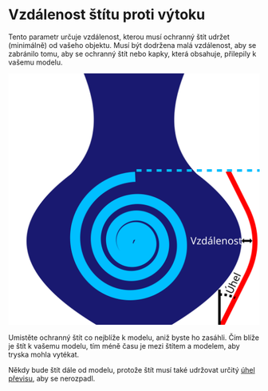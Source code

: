 Vzdálenost štítu proti výtoku
====
Tento parametr určuje vzdálenost, kterou musí ochranný štít udržet (minimálně) od vašeho objektu. Musí být dodržena malá vzdálenost, aby se zabránilo tomu, aby se ochranný štít nebo kapky, která obsahuje, přilepily k vašemu modelu.

![Mezi štítem a modelem je udržována vodorovná vzdálenost](../images/ooze_shield_cs.svg)

Umistěte ochranný štít co nejblíže k modelu, aniž byste ho zasáhli. Čím blíže je štít k vašemu modelu, tím méně času je mezi štítem a modelem, aby tryska mohla vytékat.

Někdy bude štít dále od modelu, protože štít musí také udržovat určitý [úhel převisu](ooze_shield_angle.md), aby se nerozpadl.